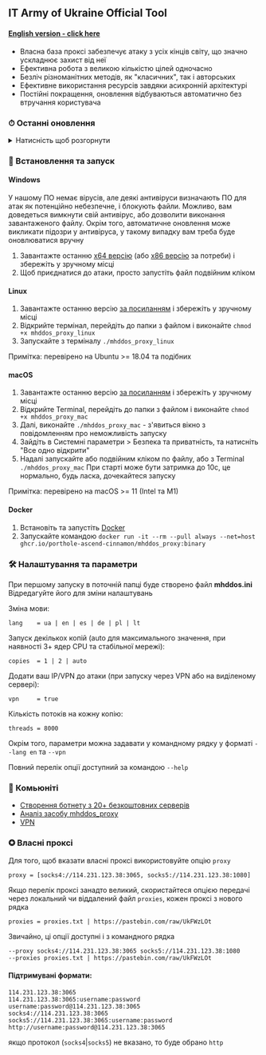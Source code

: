 ## IT Army of Ukraine Official Tool

#### [English version - click here](/README-EN.md)

- Власна база проксі забезпечує атаку з усіх кінців світу, що значно ускладнює захист від неї
- Ефективна робота з великою кількістю цілей одночасно
- Безліч різноманітних методів, як "класичних", так і авторських
- Ефективне використання ресурсів завдяки асихронній архітектурі
- Постійні покращення, оновлення відбуваються автоматично без втручання користувача

### ⏱ Останні оновлення

<details>
<summary>Натисність щоб розгорнути</summary>

- **10.07.2022** Додано можливість конфігурації через файл mhddos.ini. Додано пітримку мов DE | PL | LT
- **08.07.2022**
    - Для простоти встановлення, та захисту від несанкціонованого використання, програма відтепер розповсюджується у
      вигляді виконуваного файлу
    - Можливість задавати власні цілі прибрана - використовуються цілі IT Army of Ukraine
- **27.06.2022** Додано іспанську локалізацію - параметр `--lang es`
- **22.06.2022** Покращено продуктивність роботи. Параметр `--debug` більше не підтримується через негативний вплив на продуктивність
- **10.06.2022** Додано зручний спосіб вказати власний проксі напряму в команді запуску (параметр `--proxy`)
- **08.06.2022** Додано налаштування `--copies auto` для автоматичного вибору значення з врахуванням доступних ресурсів

</details>

### 💽 Встановлення та запуск

#### Windows

У нашому ПО немає вірусів, але деякі антивіруси визначають ПО для атак як потенційно небезпечне, і блокують файли.
Можливо, вам доведеться вимкнути свій антивірус, або дозволити виконання завантаженого файлу.
Окрім того, автоматичне оновлення може викликати підозри у антивіруса, у такому випадку вам треба буде оновлюватися вручну

1. Завантажте останню [x64 версію](https://github.com/porthole-ascend-cinnamon/mhddos_proxy_releases/releases/latest/download/mhddos_proxy_win.exe)
   (або [x86 версію](https://github.com/porthole-ascend-cinnamon/mhddos_proxy_releases/releases/latest/download/mhddos_proxy_win_x86.exe) за потреби)
   і збережіть у зручному місці
2. Щоб приєднатися до атаки, просто запустіть файл подвійним кліком

#### Linux

1. Завантажте останню
   версію [за посиланням](https://github.com/porthole-ascend-cinnamon/mhddos_proxy_releases/releases/latest/download/mhddos_proxy_linux)
   і збережіть у зручному місці
2. Відкрийте термінал, перейдіть до папки з файлом і виконайте `chmod +x mhddos_proxy_linux`
3. Запускайте з терміналу `./mhddos_proxy_linux`

Примітка: перевірено на Ubuntu >= 18.04 та подібних

#### macOS

1. Завантажте останню
   версію [за посиланням](https://github.com/porthole-ascend-cinnamon/mhddos_proxy_releases/releases/latest/download/mhddos_proxy_mac)
   і збережіть у зручному місці
2. Відкрийте Terminal, перейдіть до папки з файлом і виконайте `chmod +x mhddos_proxy_mac`
3. Далі, виконайте `./mhddos_proxy_mac` - з'явиться вікно з повідомленням про неможливість запуску
4. Зайдіть в Системні параметри > Безпека та приватність, та натисніть "Все одно відкрити"
5. Надалі запускайте або подвійним кліком по файлу, або з Terminal `./mhddos_proxy_mac`
   При старті може бути затримка до 10c, це нормально, будь ласка, дочекайтеся запуску

Примітка: перевірено на macOS >= 11 (Intel та M1)

#### Docker

1. Встановіть та запустіть [Docker](https://docs.docker.com/desktop/#download-and-install)
2. Запускайте командою `docker run -it --rm --pull always --net=host ghcr.io/porthole-ascend-cinnamon/mhddos_proxy:binary`

### 🛠 Налаштування та параметри

При першому запуску в поточній папці буде створено файл **mhddos.ini**  
Відредагуйте його для зміни налаштувань

Зміна мови:

    lang    = ua | en | es | de | pl | lt

Запуск декількох копій (auto для максимального значення, при наявності 3+ ядер CPU та стабільної мережі):

    copies  = 1 | 2 | auto

Додати ваш IP/VPN до атаки (при запуску через VPN або на виділеному сервері):

    vpn     = true

Кількість потоків на кожну копію:

    threads = 8000

Окрім того, параметри можна задавати у командному рядку у форматі `--lang en` та `--vpn`

Повний перелік опції доступний за командою `--help`

### 🐳 Комьюніті

- [Створення ботнету з 20+ безкоштовних серверів](https://auto-ddos.notion.site/dd91326ed30140208383ffedd0f13e5c)
- [Аналіз засобу mhddos_proxy](https://telegra.ph/Anal%D1%96z-zasobu-mhddos-proxy-04-01)
- [VPN](https://auto-ddos.notion.site/VPN-5e45e0aadccc449e83fea45d56385b54)

### ✪ Власні проксі

Для того, щоб вказати власні проксі використовуйте опцію `proxy`

    proxy = [socks4://114.231.123.38:3065, socks5://114.231.123.38:1080]

Якщо перелік проксі занадто великий, скористайтеся опцією передачі через локальний чи віддалений файл `proxies`,
кожен проксі з нового рядка

    proxies = proxies.txt | https://pastebin.com/raw/UkFWzLOt

Звичайно, ці опції доступні і з командного рядка

    --proxy socks4://114.231.123.38:3065 socks5://114.231.123.38:1080
    --proxies proxies.txt | https://pastebin.com/raw/UkFWzLOt

#### Підтримувані формати:

    114.231.123.38:3065
    114.231.123.38:3065:username:password
    username:password@114.231.123.38:3065
    socks4://114.231.123.38:3065
    socks5://114.231.123.38:3065:username:password
    http://username:password@114.231.123.38:3065

якщо протокол (`socks4`|`socks5`) не вказано, то буде обрано `http`
